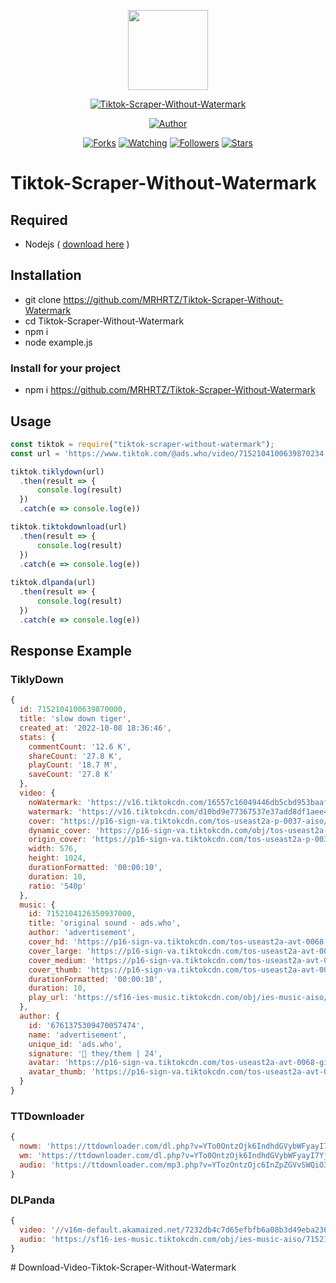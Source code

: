 <p align="center">
<img src="https://raw.githubusercontent.com/MRHRTZ/Tiktok-Scraper-Without-Watermark/main/src/media/ttk.webp" width="128" height="128"/>
</p>
<p align="center">
<a href="#"><img title="Tiktok-Scraper-Without-Watermark" src="https://img.shields.io/static/v1?label=package&message=Tiktok-Scraper-Without-Watermark&color=lightred"></a>
</p>
<p align="center">
<a href="https://github.com/MRHRTZ"><img title="Author" src="https://img.shields.io/badge/Author-MRHRTZ-red.svg?style=for-the-badge&logo=github"></a>
</p>
<p align="center">
<a href="https://github.com/MRHRTZ/Tiktok-Scraper-Without-Watermark/network/members"><img title="Forks" src="https://img.shields.io/github/forks/MRHRTZ/Tiktok-Scraper-Without-Watermark?color=red&style=flat-square"></a>
<a href="https://github.com/MRHRTZ/Tiktok-Scraper-Without-Watermark/watchers"><img title="Watching" src="https://img.shields.io/github/watchers/MRHRTZ/Tiktok-Scraper-Without-Watermark?label=Watchers&color=blue&style=flat-square"></a>
<a href="https://github.com/MRHRTZ/Tiktok-Scraper-Without-Watermark"><img title="Followers" src="https://img.shields.io/github/followers/MRHRTZ?color=blue&style=flat-square"></a>
<a href="https://github.com/MRHRTZ/Tiktok-Scraper-Without-Watermark/stargazers/"><img title="Stars" src="https://img.shields.io/github/stars/MRHRTZ/Tiktok-Scraper-Without-Watermark?color=red&style=flat-square"></a>
</p>

# Tiktok-Scraper-Without-Watermark

## Required

- Nodejs ( <a href="https://nodejs.org/en/download">download here</a> )

## Installation

- git clone https://github.com/MRHRTZ/Tiktok-Scraper-Without-Watermark
- cd Tiktok-Scraper-Without-Watermark
- npm i
- node example.js

### Install for your project

- npm i https://github.com/MRHRTZ/Tiktok-Scraper-Without-Watermark

## Usage

```javascript
const tiktok = require("tiktok-scraper-without-watermark");
const url = 'https://www.tiktok.com/@ads.who/video/7152104100639870234'

tiktok.tiklydown(url)
  .then(result => {
      console.log(result)
  })
  .catch(e => console.log(e))

tiktok.tiktokdownload(url)
  .then(result => {
      console.log(result)
  })
  .catch(e => console.log(e))
  
tiktok.dlpanda(url)
  .then(result => {
      console.log(result)
  })
  .catch(e => console.log(e))

```

## Response Example

### TiklyDown

```javascript
{
  id: 7152104100639870000,
  title: 'slow down tiger',
  created_at: '2022-10-08 18:36:46',
  stats: {
    commentCount: '12.6 K',
    shareCount: '27.8 K',
    playCount: '18.7 M',
    saveCount: '27.8 K'
  },
  video: {
    noWatermark: 'https://v16.tiktokcdn.com/16557c16049446db5cbd953baaf456cf/63860d88/video/tos/useast2a/tos-useast2a-pve-0037-aiso/94367a4561f1468e90e03d360ed671d3/?a=1180&ch=0&cr=3&dr=0&lr=all&cd=0%7C0%7C0%7C3&cv=1&br=2818&bt=1409&cs=0&ds=6&ft=KLrRMzm8m6o0PDOcdEMaQ9j3QwS6JE.C0&mime_type=video_mp4&qs=0&rc=Ojk5Zzo6N2VmZzlkNDQ0NUBpM3M1bTw6ZjhwZzMzZjgzM0AzLi01YDUxNjAxMTIwNDFhYSMzYXIwcjRnLi1gLS1kL2Nzcw%3D%3D&l=20221129074740010223077169270CE688&btag=80000&cc=2',
    watermark: 'https://v16.tiktokcdn.com/d10bd9e77367537e37add8df1aee461c/63860d88/video/tos/useast2a/tos-useast2a-pve-0037c001-aiso/87b615d3cd234ca5ae7ebae99e3c9e1c/?a=1180&ch=0&cr=3&dr=0&lr=all&cd=0%7C0%7C0%7C3&cv=1&br=2064&bt=1032&cs=0&ds=6&ft=KLrRMzm8m6o0PDOcdEMaQ9j3QwS6JE.C0&mime_type=video_mp4&qs=11&rc=OTc5ZTY0O2VkNGgzZzo1ZUBpM3M1bTw6ZjhwZzMzZjgzM0A0MF8vLjAyXi8xMjJeYjYwYSMzYXIwcjRnLi1gLS1kL2Nzcw%3D%3D&l=20221129074740010223077169270CE688&btag=80000&cc=2',
    cover: 'https://p16-sign-va.tiktokcdn.com/tos-useast2a-p-0037-aiso/bf8174a76ef04c24a4f55654cbc7b2f2~noop.image?x-expires=1669791600&x-signature=dmddtVdnCcnUZO4UUIwmAodQp2c%3D&s=FEED&se=false&sh=&sc=cover&l=20221129074740010223077169270CE688',
    dynamic_cover: 'https://p16-sign-va.tiktokcdn.com/obj/tos-useast2a-p-0037-aiso/31f59f043778417ea0c2b2c2892a178c_1665229008?x-expires=1669791600&x-signature=448D6ExkaDv4qVZFCtMVz1KxWc0%3D&s=FEED&se=false&sh=&sc=dynamic_cover&l=20221129074740010223077169270CE688',
    origin_cover: 'https://p16-sign-va.tiktokcdn.com/tos-useast2a-p-0037-aiso/fa054bf0fcd44409a7f810cbee854228_1665229008~tplv-tiktokx-360p.webp?x-expires=1669791600&x-signature=S2xzyIMwP9i%2FL0AjHgKpi3Xc9wQ%3D&s=FEED&se=false&sh=&sc=feed_cover&l=20221129074740010223077169270CE688',
    width: 576,
    height: 1024,
    durationFormatted: '00:00:10',
    duration: 10,
    ratio: '540p'
  },
  music: {
    id: 7152104126350937000,
    title: 'original sound - ads.who',
    author: 'advertisement',
    cover_hd: 'https://p16-sign-va.tiktokcdn.com/tos-useast2a-avt-0068-giso/beb1b3a7b0e17398b9c2cb6556f2ef7c~c5_1080x1080.webp?x-expires=1669791600&x-signature=YwY3THFHdgVgN1rBg9vp1463oxE%3D',
    cover_large: 'https://p16-sign-va.tiktokcdn.com/tos-useast2a-avt-0068-giso/beb1b3a7b0e17398b9c2cb6556f2ef7c~c5_1080x1080.webp?x-expires=1669791600&x-signature=YwY3THFHdgVgN1rBg9vp1463oxE%3D',
    cover_medium: 'https://p16-sign-va.tiktokcdn.com/tos-useast2a-avt-0068-giso/beb1b3a7b0e17398b9c2cb6556f2ef7c~c5_720x720.webp?x-expires=1669791600&x-signature=%2BslmkyJKFYlq8h303Q4A1Sa3iY4%3D',
    cover_thumb: 'https://p16-sign-va.tiktokcdn.com/tos-useast2a-avt-0068-giso/beb1b3a7b0e17398b9c2cb6556f2ef7c~c5_100x100.webp?x-expires=1669791600&x-signature=%2Bw3ZrU%2BM70kXaz0Iml5yCXMSVTk%3D',
    durationFormatted: '00:00:10',
    duration: 10,
    play_url: 'https://sf16-ies-music.tiktokcdn.com/obj/ies-music-aiso/7152108529230547739.mp3'
  },
  author: {
    id: '6761375309470057474',
    name: 'advertisement',
    unique_id: 'ads.who',
    signature: '🏹 they/them | 24',
    avatar: 'https://p16-sign-va.tiktokcdn.com/tos-useast2a-avt-0068-giso/beb1b3a7b0e17398b9c2cb6556f2ef7c~c5_720x720.webp?x-expires=1669791600&x-signature=%2BslmkyJKFYlq8h303Q4A1Sa3iY4%3D',
    avatar_thumb: 'https://p16-sign-va.tiktokcdn.com/tos-useast2a-avt-0068-giso/beb1b3a7b0e17398b9c2cb6556f2ef7c~c5_100x100.webp?x-expires=1669791600&x-signature=%2Bw3ZrU%2BM70kXaz0Iml5yCXMSVTk%3D'
  }
}
```
### TTDownloader

```javascript
{
  nowm: 'https://ttdownloader.com/dl.php?v=YTo0OntzOjk6IndhdGVybWFyayI7YjowO3M6NzoidmlkZW9JZCI7czozMjoiZGYxMzdiOWRmNWIyZGY5YjFhNjgzNGU3YTk3NGRjMGMiO3M6MzoidWlkIjtzOjMyOiIwYmE4NTkzNDc4NTVhNDVlNjgzNGM3ZDk0NjQ3Y2RhOSI7czo0OiJ0aW1lIjtpOjE3MDczMDk2Mjg7fQ==',
  wm: 'https://ttdownloader.com/dl.php?v=YTo0OntzOjk6IndhdGVybWFyayI7YjoxO3M6NzoidmlkZW9JZCI7czozMjoiZGYxMzdiOWRmNWIyZGY5YjFhNjgzNGU3YTk3NGRjMGMiO3M6MzoidWlkIjtzOjMyOiIwYmE4NTkzNDc4NTVhNDVlNjgzNGM3ZDk0NjQ3Y2RhOSI7czo0OiJ0aW1lIjtpOjE3MDczMDk2Mjg7fQ==',
  audio: 'https://ttdownloader.com/mp3.php?v=YTozOntzOjc6InZpZGVvSWQiO3M6MzI6ImRmMTM3YjlkZjViMmRmOWIxYTY4MzRlN2E5NzRkYzBjIjtzOjM6InVpZCI7czozMjoiMGJhODU5MzQ3ODU1YTQ1ZTY4MzRjN2Q5NDY0N2NkYTkiO3M6NDoidGltZSI7aToxNzA3MzA5NjI4O30='
}
```

### DLPanda

```javascript
{
  video: '//v16m-default.akamaized.net/7232db4c7d65efbfb6a08b3d49eba236/65c3cfb3/video/tos/useast2a/tos-useast2a-pve-0037-aiso/94367a4561f1468e90e03d360ed671d3/?a=0&amp;ch=0&amp;cr=0&amp;dr=0&amp;lr=all&amp;cd=0%7C0%7C0%7C0&amp;cv=1&amp;br=2818&amp;bt=1409&amp;bti=OHYpOTY0Zik3OjlmOm01MzE6ZDQ0MDo%3D&amp;cs=0&amp;ds=6&amp;ft=XE5bCqT0mmjPD12OsGmR3wUgPIMtMeF~O5&amp;mime_type=video_mp4&amp;qs=0&amp;rc=Ojk5Zzo6N2VmZzlkNDQ0NUBpM3M1bTw6ZjhwZzMzZjgzM0AzLi01YDUxNjAxMTIwNDFhYSMzYXIwcjRnLi1gLS1kL2Nzcw%3D%3D&amp;l=2024020712445479F6F78212B0AEAE20E1&amp;btag=e00088000',
  audio: 'https://sf16-ies-music.tiktokcdn.com/obj/ies-music-aiso/7152108529230547739.mp3'
}
```
#   D o w n l o a d - V i d e o - T i k t o k - S c r a p e r - W i t h o u t - W a t e r m a r k  
 